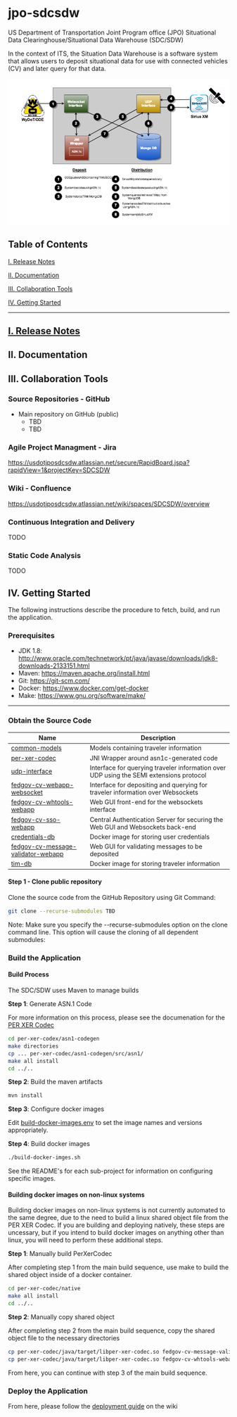 # jpo-sdcsdw
US Department of Transportation Joint Program office (JPO) Situational Data Clearinghouse/Situational Data Warehouse (SDC/SDW)

In the context of ITS, the Situation Data Warehouse is a software system that
allows users to deposit situational data for use with connected vehicles (CV) and
later query for that data.

![Diagram](doc/images/mvp-architecture-diagram.png)

<a name="toc"/>

## Table of Contents

[I. Release Notes](#release-notes)

[II. Documentation](#documentation)

[III. Collaboration Tools](#collaboration-tools)

[IV. Getting Started](#getting-started)

---

<a name="release-notes"/>

## [I. Release Notes](ReleaseNotes.md)

<a name="documentation"/>

## II. Documentation

<a name="collaboration-tools"/>

## III. Collaboration Tools

### Source Repositories - GitHub

* Main repository on GitHub (public)
    * TBD
    * TBD

### Agile Project Managment - Jira

https://usdotjposdcsdw.atlassian.net/secure/RapidBoard.jspa?rapidView=1&projectKey=SDCSDW

### Wiki - Confluence

https://usdotjposdcsdw.atlassian.net/wiki/spaces/SDCSDW/overview

### Continuous Integration and Delivery

TODO

### Static Code Analysis

TODO

<a name="getting-started"/>

## IV. Getting Started

The following instructions describe the procedure to fetch, build, and run the application.

### Prerequisites

* JDK 1.8: http://www.oracle.com/technetwork/pt/java/javase/downloads/jdk8-downloads-2133151.html
* Maven: https://maven.apache.org/install.html
* Git: https://git-scm.com/
* Docker: https://www.docker.com/get-docker
* Make: https://www.gnu.org/software/make/

---

### Obtain the Source Code

|Name|Description|
|----|-----------|
|[common-models](https://github.com/usdot-jpo-sdcsdw/common-models)|Models containing traveler information|
|[per-xer-codec](https://github.com/usdot-jpo-sdcsdw/per-xer-codec)|JNI Wrapper around asn1c-generated code|
|[udp-interface](https://github.com/usdot-jpo-sdcsdw/udp-interface)|Interface for querying traveler information over UDP using the SEMI extensions protocol|
|[fedgov-cv-webapp-websocket](https://github.com/usdot-jpo-sdcsdw/fedgov-cv-webapp-websocket)|Interface for depositing and querying for traveler information over Websockets|
|[fedgov-cv-whtools-webapp](https://github.com/usdot-jpo-sdcsdw/fedgov-cv-whtools-webapp)|Web GUI front-end for the websockets interface|
|[fedgov-cv-sso-webapp](https://github.com/usdot-jpo-sdcsdw/fedgov-cv-sso-webapp)|Central Authentication Server for securing the Web GUI and Websockets back-end|
|[credentials-db](https://github.com/usdot-jpo-sdcsdw/credentials-db)|Docker image for storing user credentials|
|[fedgov-cv-message-validator-webapp](https://github.com/usdot-jpo-sdcsdw/fedgov-cv-message-validator-webapp)|Web GUI for validating messages to be deposited|
|[tim-db](https://github.com/usdot-jpo-sdcsdw/tim-db)|Docker image for storing traveler information|


#### Step 1 - Clone public repository

Clone the source code from the GitHub Repository using Git Command:

```bash
git clone --recurse-submodules TBD
```

Note: Make sure you specify the --recurse-submodules option on the clone command line. This option will cause the cloning of all dependent submodules:

### Build the Application

#### Build Process

The SDC/SDW uses Maven to manage builds

**Step 1**: Generate ASN.1 Code

For more information on this process, please see the documenation for the [PER XER Codec](per-xer-codec/README.md)

```bash
cd per-xer-codex/asn1-codegen
make directories
cp ... per-xer-codec/asn1-codegen/src/asn1/
make all install
cd ../..
```

**Step 2**: Build the maven artifacts

```bash
mvn install
```

**Step 3**: Configure docker images

Edit [build-docker-images.env](build-docker-images.env) to set the image names and versions appropriately.

**Step 4**: Build docker images

```bash
./build-docker-imges.sh
```

See the README's for each sub-project for information on configuring specific images.

#### Building docker images on non-linux systems

Building docker images on non-linux systems is not currently automated to the same
degree, due to the need to build a linux shared object file from the PER XER Codec.
If you are building and deploying natively, these steps are uncessary, but if you
intend to build docker images on anything other than linux, you will need to perform
these additional steps.

**Step 1**: Manually build PerXerCodec

After completing step 1 from the main build sequence, use make to build the shared object
inside of a docker container.

```bash
cd per-xer-codec/native
make all install
cd ../..
```

**Step 2**: Manually copy shared object

After completing step 2 from the main build sequence, copy the shared object file to the necessary directories

```bash
cp per-xer-codec/java/target/libper-xer-codec.so fedgov-cv-message-validator-webapp/target/
cp per-xer-codec/java/target/libper-xer-codec.so fedgov-cv-whtools-webapp/target/
```

From here, you can continue with step 3 of the main build sequence.

### Deploy the Application

From here, please follow the [deployment guide](https://usdotjposdcsdw.atlassian.net/wiki/spaces/SDCSDW/pages/34340865/AWS+Bootstrap+Deployment) on the wiki

